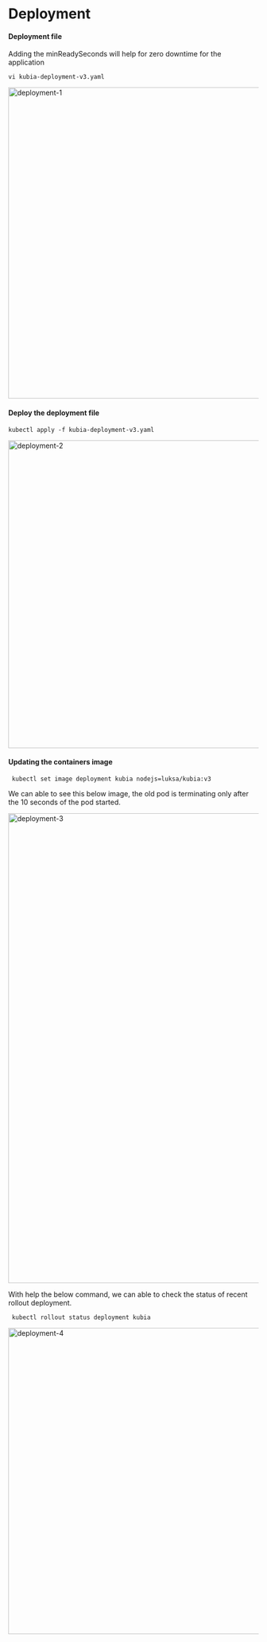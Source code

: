 
# Deployment

#### Deployment file

Adding the minReadySeconds will help for zero downtime for the application
   
    vi kubia-deployment-v3.yaml

<img width="626" alt="deployment-1" src="https://user-images.githubusercontent.com/9497448/171136527-b9eda29e-4666-4b18-9f65-1d5ba818606f.PNG">

#### Deploy the deployment file

    kubectl apply -f kubia-deployment-v3.yaml
    
 <img width="619" alt="deployment-2" src="https://user-images.githubusercontent.com/9497448/171136866-5c01819a-5cae-4e74-bb73-a64521f8bb9f.PNG">


#### Updating the containers image

     kubectl set image deployment kubia nodejs=luksa/kubia:v3
  
We can able to see this below image, the old pod is terminating only after the 10 seconds of the pod started.
     
<img width="945" alt="deployment-3" src="https://user-images.githubusercontent.com/9497448/171138062-9e7758ed-dd50-4082-ab17-384b34d3ecae.PNG">

With help the below command, we can able to check the status of recent rollout deployment.

     kubectl rollout status deployment kubia
     
<img width="616" alt="deployment-4" src="https://user-images.githubusercontent.com/9497448/171139101-66603406-3377-48ca-a3bf-ac5c547d2c5a.PNG">
